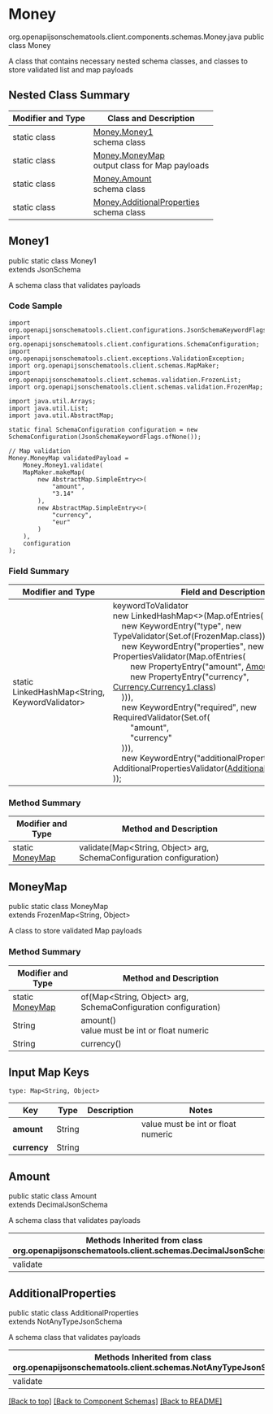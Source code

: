 # Money
org.openapijsonschematools.client.components.schemas.Money.java
public class Money

A class that contains necessary nested schema classes, and classes to store validated list and map payloads

## Nested Class Summary
| Modifier and Type | Class and Description |
| ----------------- | ---------------------- |
| static class | [Money.Money1](#money1)<br> schema class |
| static class | [Money.MoneyMap](#moneymap)<br> output class for Map payloads |
| static class | [Money.Amount](#amount)<br> schema class |
| static class | [Money.AdditionalProperties](#additionalproperties)<br> schema class |

## Money1
public static class Money1<br>
extends JsonSchema

A schema class that validates payloads

### Code Sample
```
import org.openapijsonschematools.client.configurations.JsonSchemaKeywordFlags;
import org.openapijsonschematools.client.configurations.SchemaConfiguration;
import org.openapijsonschematools.client.exceptions.ValidationException;
import org.openapijsonschematools.client.schemas.MapMaker;
import org.openapijsonschematools.client.schemas.validation.FrozenList;
import org.openapijsonschematools.client.schemas.validation.FrozenMap;

import java.util.Arrays;
import java.util.List;
import java.util.AbstractMap;

static final SchemaConfiguration configuration = new SchemaConfiguration(JsonSchemaKeywordFlags.ofNone());

// Map validation
Money.MoneyMap validatedPayload =
    Money.Money1.validate(
    MapMaker.makeMap(
        new AbstractMap.SimpleEntry<>(
            "amount",
            "3.14"
        ),
        new AbstractMap.SimpleEntry<>(
            "currency",
            "eur"
        )
    ),
    configuration
);
```

### Field Summary
| Modifier and Type | Field and Description |
| ----------------- | ---------------------- |
| static LinkedHashMap<String, KeywordValidator> |keywordToValidator<br/>new LinkedHashMap<>(Map.ofEntries(<br/>&nbsp;&nbsp;&nbsp;&nbsp;new KeywordEntry("type", new TypeValidator(Set.of(FrozenMap.class))),<br/>&nbsp;&nbsp;&nbsp;&nbsp;new KeywordEntry("properties", new PropertiesValidator(Map.ofEntries(<br>&nbsp;&nbsp;&nbsp;&nbsp;&nbsp;&nbsp;&nbsp;&nbsp;new PropertyEntry("amount", [Amount.class](#amount))),<br>&nbsp;&nbsp;&nbsp;&nbsp;&nbsp;&nbsp;&nbsp;&nbsp;new PropertyEntry("currency", [Currency.Currency1.class](../../components/schemas/Currency.md#currency1))<br>&nbsp;&nbsp;&nbsp;&nbsp;))),<br>&nbsp;&nbsp;&nbsp;&nbsp;new KeywordEntry("required", new RequiredValidator(Set.of(<br>&nbsp;&nbsp;&nbsp;&nbsp;&nbsp;&nbsp;&nbsp;&nbsp;"amount",<br>&nbsp;&nbsp;&nbsp;&nbsp;&nbsp;&nbsp;&nbsp;&nbsp;"currency"<br>&nbsp;&nbsp;&nbsp;&nbsp;))),<br>&nbsp;&nbsp;&nbsp;&nbsp;new KeywordEntry("additionalProperties", new AdditionalPropertiesValidator([AdditionalProperties.class](#additionalproperties)))<br>)); |

### Method Summary
| Modifier and Type | Method and Description |
| ----------------- | ---------------------- |
| static [MoneyMap](#moneymap) | validate(Map<String, Object> arg, SchemaConfiguration configuration) |

## MoneyMap
public static class MoneyMap<br>
extends FrozenMap<String, Object>

A class to store validated Map payloads

### Method Summary
| Modifier and Type | Method and Description |
| ----------------- | ---------------------- |
| static [MoneyMap](#moneymap) | of(Map<String, Object> arg, SchemaConfiguration configuration) |
| String | amount()<br> value must be int or float numeric |
| String | currency()<br> |

## Input Map Keys
```
type: Map<String, Object>
```
| Key | Type |  Description | Notes |
| --- | ---- | ------------ | ----- |
| **amount** | String |  | value must be int or float numeric |
| **currency** | String |  | |

## Amount
public static class Amount<br>
extends DecimalJsonSchema

A schema class that validates payloads

| Methods Inherited from class org.openapijsonschematools.client.schemas.DecimalJsonSchema |
| ------------------------------------------------------------------ |
| validate                                                           |

## AdditionalProperties
public static class AdditionalProperties<br>
extends NotAnyTypeJsonSchema

A schema class that validates payloads

| Methods Inherited from class org.openapijsonschematools.client.schemas.NotAnyTypeJsonSchema |
| ------------------------------------------------------------------ |
| validate                                                           |

[[Back to top]](#top) [[Back to Component Schemas]](../../../README.md#Component-Schemas) [[Back to README]](../../../README.md)
